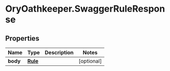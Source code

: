 # OryOathkeeper.SwaggerRuleResponse

## Properties

| Name     | Type                | Description | Notes      |
| -------- | ------------------- | ----------- | ---------- |
| **body** | [**Rule**](Rule.md) |             | [optional] |
